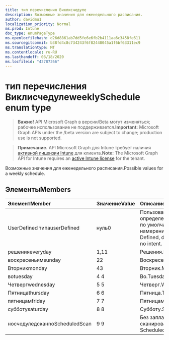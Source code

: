 ```yaml
---
title: тип перечисления Виклисчедуле
description: Возможные значения для еженедельного расписания.
author: davidmu1
localization_priority: Normal
ms.prod: Intune
doc_type: enumPageType
ms.openlocfilehash: d26d8861ab7dd5fe6e6fb2b4111aa6c3458fe611
ms.sourcegitcommit: b38fd4c8c734243f6f82448045a1f6bf63311ec9
ms.translationtype: MT
ms.contentlocale: ru-RU
ms.lasthandoff: 03/18/2020
ms.locfileid: "42787266"
---
```

# <a name="weeklyschedule-enum-type"></a><span data-ttu-id="7919b-103">тип перечисления Виклисчедуле</span><span class="sxs-lookup"><span data-stu-id="7919b-103">weeklySchedule enum type</span></span>

> <span data-ttu-id="7919b-104">**Важно!** API Microsoft Graph в версии/Beta могут изменяться; рабочее использование не поддерживается.</span><span class="sxs-lookup"><span data-stu-id="7919b-104">**Important:** Microsoft Graph APIs under the /beta version are subject to change; production use is not supported.</span></span>

> <span data-ttu-id="7919b-105">**Примечание.** API Microsoft Graph для Intune требует наличия [активной лицензии Intune](https://go.microsoft.com/fwlink/?linkid=839381) для клиента.</span><span class="sxs-lookup"><span data-stu-id="7919b-105">**Note:** The Microsoft Graph API for Intune requires an [active Intune license](https://go.microsoft.com/fwlink/?linkid=839381) for the tenant.</span></span>

<span data-ttu-id="7919b-106">Возможные значения для еженедельного расписания.</span><span class="sxs-lookup"><span data-stu-id="7919b-106">Possible values for a weekly schedule.</span></span>

## <a name="members"></a><span data-ttu-id="7919b-107">Элементы</span><span class="sxs-lookup"><span data-stu-id="7919b-107">Members</span></span>
|<span data-ttu-id="7919b-108">Элемент</span><span class="sxs-lookup"><span data-stu-id="7919b-108">Member</span></span>|<span data-ttu-id="7919b-109">Значение</span><span class="sxs-lookup"><span data-stu-id="7919b-109">Value</span></span>|<span data-ttu-id="7919b-110">Описание</span><span class="sxs-lookup"><span data-stu-id="7919b-110">Description</span></span>|
|:---|:---|:---|
|<span data-ttu-id="7919b-111">UserDefined типа</span><span class="sxs-lookup"><span data-stu-id="7919b-111">userDefined</span></span>|<span data-ttu-id="7919b-112">нуль</span><span class="sxs-lookup"><span data-stu-id="7919b-112">0</span></span>|<span data-ttu-id="7919b-113">Пользователь определен, значение по умолчанию, без намерения.</span><span class="sxs-lookup"><span data-stu-id="7919b-113">User Defined, default value, no intent.</span></span>|
|<span data-ttu-id="7919b-114">решения</span><span class="sxs-lookup"><span data-stu-id="7919b-114">everyday</span></span>|<span data-ttu-id="7919b-115">1,1</span><span class="sxs-lookup"><span data-stu-id="7919b-115">1</span></span>|<span data-ttu-id="7919b-116">Решения.</span><span class="sxs-lookup"><span data-stu-id="7919b-116">Everyday.</span></span>|
|<span data-ttu-id="7919b-117">воскресеньям</span><span class="sxs-lookup"><span data-stu-id="7919b-117">sunday</span></span>|<span data-ttu-id="7919b-118">2</span><span class="sxs-lookup"><span data-stu-id="7919b-118">2</span></span>|<span data-ttu-id="7919b-119">Воскресеньям.</span><span class="sxs-lookup"><span data-stu-id="7919b-119">Sunday.</span></span>|
|<span data-ttu-id="7919b-120">Вторник</span><span class="sxs-lookup"><span data-stu-id="7919b-120">monday</span></span>|<span data-ttu-id="7919b-121">4</span><span class="sxs-lookup"><span data-stu-id="7919b-121">3</span></span>|<span data-ttu-id="7919b-122">Вторник.</span><span class="sxs-lookup"><span data-stu-id="7919b-122">Monday.</span></span>|
|<span data-ttu-id="7919b-123">во</span><span class="sxs-lookup"><span data-stu-id="7919b-123">tuesday</span></span>|<span data-ttu-id="7919b-124">4 </span><span class="sxs-lookup"><span data-stu-id="7919b-124">4</span></span>|<span data-ttu-id="7919b-125">Во.</span><span class="sxs-lookup"><span data-stu-id="7919b-125">Tuesday.</span></span>|
|<span data-ttu-id="7919b-126">Четверг</span><span class="sxs-lookup"><span data-stu-id="7919b-126">wednesday</span></span>|<span data-ttu-id="7919b-127">5 </span><span class="sxs-lookup"><span data-stu-id="7919b-127">5</span></span>|<span data-ttu-id="7919b-128">Четверг.</span><span class="sxs-lookup"><span data-stu-id="7919b-128">Wednesday.</span></span>|
|<span data-ttu-id="7919b-129">Пятница</span><span class="sxs-lookup"><span data-stu-id="7919b-129">thursday</span></span>|<span data-ttu-id="7919b-130">6 </span><span class="sxs-lookup"><span data-stu-id="7919b-130">6</span></span>|<span data-ttu-id="7919b-131">Пятница.</span><span class="sxs-lookup"><span data-stu-id="7919b-131">Thursday.</span></span>|
|<span data-ttu-id="7919b-132">пятницам</span><span class="sxs-lookup"><span data-stu-id="7919b-132">friday</span></span>|<span data-ttu-id="7919b-133">7 </span><span class="sxs-lookup"><span data-stu-id="7919b-133">7</span></span>|<span data-ttu-id="7919b-134">Пятницам.</span><span class="sxs-lookup"><span data-stu-id="7919b-134">Friday.</span></span>|
|<span data-ttu-id="7919b-135">субботу</span><span class="sxs-lookup"><span data-stu-id="7919b-135">saturday</span></span>|<span data-ttu-id="7919b-136">8 </span><span class="sxs-lookup"><span data-stu-id="7919b-136">8</span></span>|<span data-ttu-id="7919b-137">Субботу.</span><span class="sxs-lookup"><span data-stu-id="7919b-137">Saturday.</span></span>|
|<span data-ttu-id="7919b-138">носчедуледскан</span><span class="sxs-lookup"><span data-stu-id="7919b-138">noScheduledScan</span></span>|<span data-ttu-id="7919b-139">9 </span><span class="sxs-lookup"><span data-stu-id="7919b-139">9</span></span>|<span data-ttu-id="7919b-140">Без запланированного сканирования</span><span class="sxs-lookup"><span data-stu-id="7919b-140">No Scheduled Scan</span></span>|



